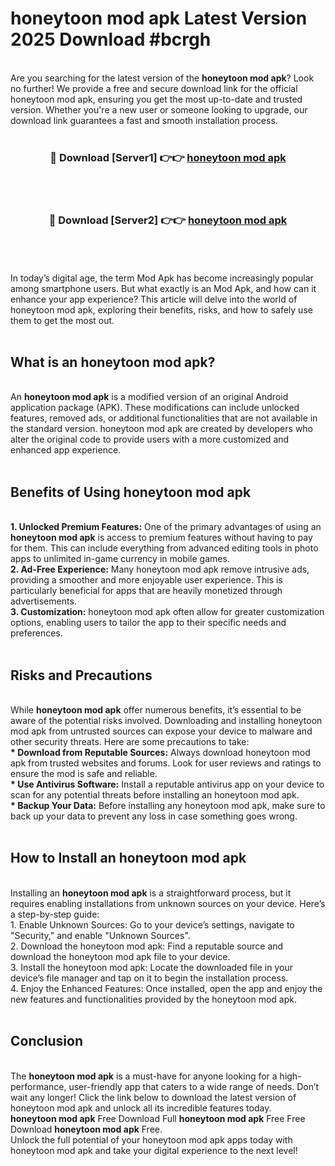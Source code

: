 # honeytoon mod apk Latest Version 2025 Download #bcrgh<br>
<br>
Are you searching for the latest version of the <strong>honeytoon mod apk</strong>? Look no further! We provide a free and secure download link for the official honeytoon mod apk, ensuring you get the most up-to-date and trusted version. Whether you're a new user or someone looking to upgrade, our download link guarantees a fast and smooth installation process.
<br>
<br>
<div align="center">
<h3>🔴 Download [Server1] 👉👉 <a href="https://modyolo.store/honeytoon_mod_apk">honeytoon mod apk</a></h3><br>
<br>
<h3>🔴 Download [Server2] 👉👉 <a href="https://modyolo.store/=honeytoon_mod_apk">honeytoon mod apk</a></h3><br>
</div>
<br>
<br>
In today’s digital age, the term Mod Apk has become increasingly popular among smartphone users. But what exactly is an Mod Apk, and how can it enhance your app experience? This article will delve into the world of honeytoon mod apk, exploring their benefits, risks, and how to safely use them to get the most out.
<br>
<br>
<h2>What is an honeytoon mod apk?</h2>
<br>
An <strong>honeytoon mod apk</strong> is a modified version of an original Android application package (APK). These modifications can include unlocked features, removed ads, or additional functionalities that are not available in the standard version. honeytoon mod apk are created by developers who alter the original code to provide users with a more customized and enhanced app experience.
<br>
<br>
<h2>Benefits of Using honeytoon mod apk</h2>
<br>
<strong> 1. Unlocked Premium Features:</strong> One of the primary advantages of using an <strong>honeytoon mod apk</strong> is access to premium features without having to pay for them. This can include everything from advanced editing tools in photo apps to unlimited in-game currency in mobile games.
<br>
<strong> 2. Ad-Free Experience:</strong> Many honeytoon mod apk remove intrusive ads, providing a smoother and more enjoyable user experience. This is particularly beneficial for apps that are heavily monetized through advertisements.
<br>
<strong> 3. Customization:</strong> honeytoon mod apk often allow for greater customization options, enabling users to tailor the app to their specific needs and preferences.
<br>
<br>
<h2>Risks and Precautions</h2>
<br>
While <strong>honeytoon mod apk</strong> offer numerous benefits, it’s essential to be aware of the potential risks involved. Downloading and installing honeytoon mod apk from untrusted sources can expose your device to malware and other security threats. Here are some precautions to take:
<br>
<strong> * Download from Reputable Sources:</strong> Always download honeytoon mod apk from trusted websites and forums. Look for user reviews and ratings to ensure the mod is safe and reliable.
<br>
<strong> * Use Antivirus Software:</strong> Install a reputable antivirus app on your device to scan for any potential threats before installing an honeytoon mod apk.
<br>
<strong> * Backup Your Data:</strong> Before installing any honeytoon mod apk, make sure to back up your data to prevent any loss in case something goes wrong.
<br>
<br>
<h2>How to Install an honeytoon mod apk</h2>
<br>
Installing an <strong>honeytoon mod apk</strong> is a straightforward process, but it requires enabling installations from unknown sources on your device. Here’s a step-by-step guide:
<br>
 1. Enable Unknown Sources: Go to your device’s settings, navigate to "Security," and enable "Unknown Sources".
<br>
 2. Download the honeytoon mod apk: Find a reputable source and download the honeytoon mod apk file to your device.
<br>
 3. Install the honeytoon mod apk: Locate the downloaded file in your device’s file manager and tap on it to begin the installation process.
<br>
 4. Enjoy the Enhanced Features: Once installed, open the app and enjoy the new features and functionalities provided by the honeytoon mod apk.
<br>
<br>
<h2><strong>Conclusion</strong></h2>
<br>
The <strong>honeytoon mod apk</strong> is a must-have for anyone looking for a high-performance, user-friendly app that caters to a wide range of needs. Don’t wait any longer! Click the link below to download the latest version of honeytoon mod apk and unlock all its incredible features today.
<br>
<strong>honeytoon mod apk</strong> Free Download Full <strong>honeytoon mod apk</strong> Free Free Download <strong>honeytoon mod apk</strong> Free.
<br>
Unlock the full potential of your honeytoon mod apk apps today with honeytoon mod apk and take your digital experience to the next level!

